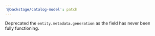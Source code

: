 ```yaml
---
'@backstage/catalog-model': patch
---
```


Deprecated the `entity.metadata.generation` as the field has never been fully functioning.
